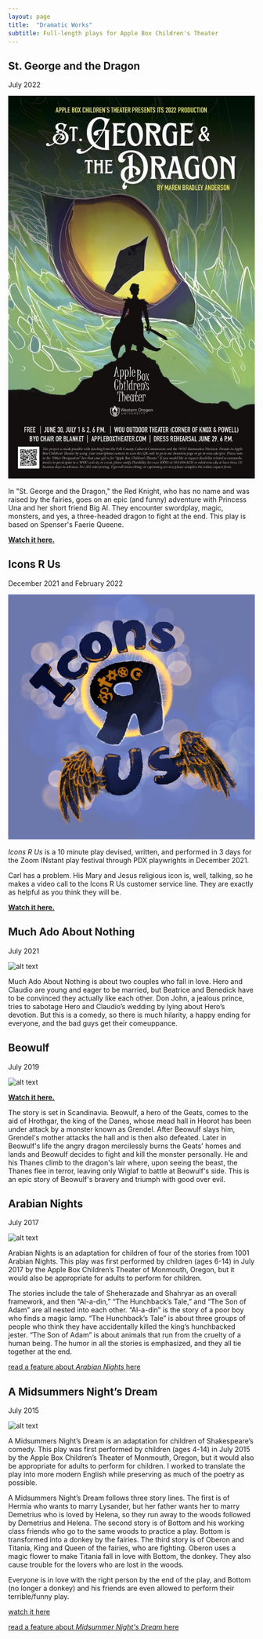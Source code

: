 ```yaml
---
layout: page
title:  "Dramatic Works"
subtitle: Full-length plays for Apple Box Children's Theater
---
```


## St. George and the Dragon
July 2022

![alt text](/img/StGeorgeAndTheDragon-poster.jpg "St. George and the Dragon Poster")

In "St. George and the Dragon," the Red Knight, who has no name and was raised by the fairies, goes on an epic (and funny) adventure with Princess Una and her short friend Big Al. They encounter swordplay, magic, monsters, and yes, a three-headed dragon to fight at the end. This play is based on Spenser's Faerie Queene.

**[Watch it here.](https://www2.wou.edu/nora/woutv.video.viewer?pvideoid=1749)**

## Icons R Us
December 2021 and February 2022

![alt text](/img/IconLogo.jpeg "Icons R Us Logo")

*Icons R Us* is a 10 minute play devised, written, and performed in 3 days for the Zoom INstant play festival through PDX playwrights in December 2021.

Carl has a problem. His Mary and Jesus religious icon is, well, talking, so he makes a video call to the Icons R Us customer service line. They are exactly as helpful as you think they will be.

**[Watch it here.](https://youtu.be/n27ZgWxbNBw?t=3079)**

## Much Ado About Nothing
July 2021

![alt text](/img/MAANposter1.jpg "Much Ado About Nothing Poster")

Much Ado About Nothing is about two couples who fall in love. Hero and Claudio are young and eager to be married, but Beatrice and Benedick have to be convinced they actually like each other. Don John, a jealous prince, tries to sabotage Hero and Claudio’s wedding by lying about Hero’s devotion. But this is a comedy, so there is much hilarity, a happy ending for everyone, and the bad guys get their comeuppance.  


## Beowulf

July 2019

![alt text](/img/BeowulfPosterSM.png "Beowulf")


**[Watch it here.](http://www2.wou.edu/nora/woutv.video.viewer?pvideoid=1352)**


The story is set in Scandinavia. Beowulf, a hero of the Geats, comes to the aid of Hrothgar, the king of the Danes, whose mead hall in Heorot has been under attack by a monster known as Grendel. After Beowulf slays him, Grendel's mother attacks the hall and is then also defeated. Later in Beowulf's life the angry dragon mercilessly burns the Geats' homes and lands and Beowulf decides to fight and kill the monster personally. He and his Thanes climb to the dragon's lair where, upon seeing the beast, the Thanes flee in terror, leaving only Wiglaf to battle at Beowulf's side. This is an epic story of Beowulf's bravery and triumph with good over evil.

## Arabian Nights

 July 2017

 ![alt text](/img/arabiannights.jpeg "Arabian Nights")

Arabian Nights is an adaptation for children of four of the stories from 1001 Arabian Nights. This play was first performed by children (ages 6-14) in July 2017 by the Apple Box Children’s Theater of Monmouth, Oregon, but it would also be appropriate for adults to perform for children.

The stories include the tale of Sheherazade and Shahryar as an overall framework, and then “Al-a-din,” “The Hunchback’s Tale,” and “The Son of Adam” are all nested into each other. “Al-a-din” is the story of a poor boy who finds a magic lamp. “The Hunchback’s Tale” is about three groups of people who think they have accidentally killed the king’s hunchbacked jester. “The Son of Adam” is about animals that run from the cruelty of a human being. The humor in all the stories is emphasized, and they all tie together at the end.

[read a feature about *Arabian Nights* here](http://www.wou.edu/woustories/2017/07/06/wou-adjuncts-adaptation-arabian-nights-showcases-talent-local-children/ "WOU Stories")


## A Midsummers Night’s Dream

July 2015

![alt text](/img/poster_msnd.jpg "MSND")

A Midsummers Night’s Dream is an adaptation for children of Shakespeare’s comedy. This play was first performed by children (ages 4-14) in July 2015 by the Apple Box Children’s Theater of Monmouth, Oregon, but it would also be appropriate for adults to perform for children. I worked to translate the play into more modern English while preserving as much of the poetry as possible.

A Midsummers Night’s Dream follows three story lines. The first is of Hermia who wants to marry Lysander, but her father wants her to marry Demetrius who is loved by Helena, so they run away to the woods followed by Demetrius and Helena.  The second story is of Bottom and his working class friends who go to the same woods to practice a play. Bottom is transformed into a donkey by the fairies. The third story is of Oberon and Titania, King and Queen of the fairies, who are fighting. Oberon uses a magic flower to make Titania fall in love with Bottom, the donkey. They also cause trouble for the lovers who are lost in the woods.

Everyone is in love with the right person by the end of the play, and Bottom (no longer a donkey) and his friends are even allowed to perform their terrible/funny play.

[watch it here](https://youtu.be/nFzrHMUsNHc "Midsummers Night's Dream")

[read a feature about *Midsummer Night's Dream* here](https://www.wou.edu/woustories/2015/07/08/wou-in-the-news-all-but-a-dream-midsummer-nights-dream-to-play-on-wous-outdoor-stage/ "WOU Stories")
